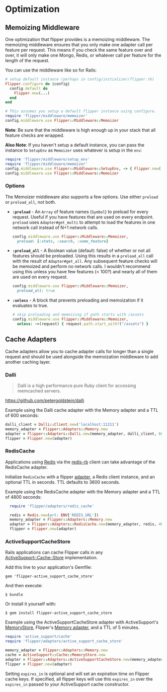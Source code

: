 # Optimization

## Memoizing Middleware

One optimization that flipper provides is a memoizing middleware. The memoizing middleware ensures that you only make one adapter call per feature per request. This means if you check the same feature over and over, it will only make one Mongo, Redis, or whatever call per feature for the length of the request.

You can use the middleware like so for Rails:

```ruby
# setup default instance (perhaps in config/initializer/flipper.rb)
Flipper.configure do |config|
  config.default do
    Flipper.new(...)
  end
end

# This assumes you setup a default flipper instance using configure.
require 'flipper/middleware/memoizer'
config.middleware.use Flipper::Middleware::Memoizer
```

**Note**: Be sure that the middleware is high enough up in your stack that all feature checks are wrapped.

**Also Note**: If you haven't setup a default instance, you can pass the instance to `SetupEnv` as `Memoizer` uses whatever is setup in the `env`:

```ruby
require 'flipper/middleware/setup_env'
require 'flipper/middleware/memoizer'
config.middleware.use Flipper::Middleware::SetupEnv, -> { Flipper.new(...) }
config.middleware.use Flipper::Middleware::Memoizer
```

### Options

The Memoizer middleware also supports a few options. Use either `preload` or `preload_all`, not both.

* **`:preload`** - An `Array` of feature names (`Symbol`) to preload for every request. Useful if you have features that are used on every endpoint. `preload` uses `Adapter#get_multi` to attempt to load the features in one network call instead of N+1 network calls.
    ```ruby
    config.middleware.use Flipper::Middleware::Memoizer,
      preload: [:stats, :search, :some_feature]
    ```
* **`:preload_all`** - A Boolean value (default: false) of whether or not all features should be preloaded. Using this results in a `preload_all` call with the result of `Adapter#get_all`. Any subsequent feature checks will be memoized and perform no network calls. I wouldn't recommend using this unless you have few features (< 100?) and nearly all of them are used on every request.
    ```ruby
    config.middleware.use Flipper::Middleware::Memoizer,
      preload_all: true
    ```
* **`:unless`** - A block that prevents preloading and memoization if it evaluates to true.
    ```ruby
    # skip preloading and memoizing if path starts with /assets
    config.middleware.use Flipper::Middleware::Memoizer,
      unless: ->(request) { request.path.start_with?("/assets") }
    ```

## Cache Adapters

Cache adapters allow you to cache adapter calls for longer than a single request and should be used alongside the memoization middleware to add another caching layer.

### Dalli

> Dalli is a high performance pure Ruby client for accessing memcached servers.

https://github.com/petergoldstein/dalli

Example using the Dalli cache adapter with the Memory adapter and a TTL of 600 seconds:

```ruby
dalli_client = Dalli::Client.new('localhost:11211')
memory_adapter = Flipper::Adapters::Memory.new
adapter = Flipper::Adapters::Dalli.new(memory_adapter, dalli_client, 600)
flipper = Flipper.new(adapter)
```
### RedisCache

Applications using [Redis](https://redis.io/) via the [redis-rb](https://github.com/redis/redis-rb) client can take advantage of the RedisCache adapter.

Initialize `RedisCache`  with a flipper [adapter](https://github.com/jnunemaker/flipper/blob/master/docs/Adapters.md), a Redis client instance, and an optional TTL in seconds. TTL defaults to 3600 seconds.

Example using the RedisCache adapter with the Memory adapter and a TTL of 4800 seconds:

```ruby
  require 'flipper/adapters/redis_cache'

  redis = Redis.new(url: ENV['REDIS_URL'])
  memory_adapter = Flipper::Adapters::Memory.new
  adapter = Flipper::Adapters::RedisCache.new(memory_adapter, redis, 4800)
  flipper = Flipper.new(adapter)
```

### ActiveSupportCacheStore

Rails applications can cache Flipper calls in any [ActiveSupport::Cache::Store](http://api.rubyonrails.org/classes/ActiveSupport/Cache/Store.html) implementation.

Add this line to your application's Gemfile:

    gem 'flipper-active_support_cache_store'

And then execute:

    $ bundle

Or install it yourself with:

    $ gem install flipper-active_support_cache_store

Example using the ActiveSupportCacheStore adapter with ActiveSupport's [MemoryStore](http://api.rubyonrails.org/classes/ActiveSupport/Cache/MemoryStore.html), Flipper's [Memory adapter](https://github.com/jnunemaker/flipper/blob/master/lib/flipper/adapters/memory.rb), and a TTL of 5 minutes.

```ruby
require 'active_support/cache'
require 'flipper/adapters/active_support_cache_store'

memory_adapter = Flipper::Adapters::Memory.new
cache = ActiveSupport::Cache::MemoryStore.new
adapter = Flipper::Adapters::ActiveSupportCacheStore.new(memory_adapter, cache, expires_in: 5.minutes)
flipper = Flipper.new(adapter)
```

Setting `expires_in` is optional and will set an expiration time on Flipper cache keys.  If specified, all flipper keys will use this `expires_in` over the `expires_in` passed to your ActiveSupport cache constructor.
